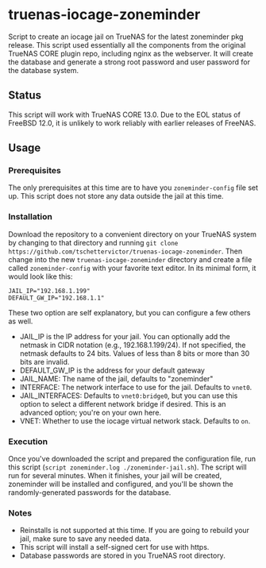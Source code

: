 # truenas-iocage-zoneminder
Script to create an iocage jail on TrueNAS for the latest zoneminder pkg release. This script used essentially all the components from the original TrueNAS CORE plugin repo, including nginx as the webserver. It will create the database and generate a strong root password and user password for the database system. 

## Status
This script will work with TrueNAS CORE 13.0.  Due to the EOL status of FreeBSD 12.0, it is unlikely to work reliably with earlier releases of FreeNAS.

## Usage

### Prerequisites
The only prerequisites at this time are to have you `zoneminder-config` file set up. This script does not store any data outside the jail at this time.

### Installation
Download the repository to a convenient directory on your TrueNAS system by changing to that directory and running `git clone https://github.com/tschettervictor/truenas-iocage-zoneminder`.  Then change into the new `truenas-iocage-zoneminder` directory and create a file called `zoneminder-config` with your favorite text editor.  In its minimal form, it would look like this:
```
JAIL_IP="192.168.1.199"
DEFAULT_GW_IP="192.168.1.1"
```
These two option are self explanatory, but you can configure a few others as well.

* JAIL_IP is the IP address for your jail.  You can optionally add the netmask in CIDR notation (e.g., 192.168.1.199/24).  If not specified, the netmask defaults to 24 bits.  Values of less than 8 bits or more than 30 bits are invalid.
* DEFAULT_GW_IP is the address for your default gateway
* JAIL_NAME: The name of the jail, defaults to "zoneminder"
* INTERFACE: The network interface to use for the jail.  Defaults to `vnet0`.
* JAIL_INTERFACES: Defaults to `vnet0:bridge0`, but you can use this option to select a different network bridge if desired.  This is an advanced option; you're on your own here.
* VNET: Whether to use the iocage virtual network stack.  Defaults to `on`.

### Execution
Once you've downloaded the script and prepared the configuration file, run this script (`script zoneminder.log ./zoneminder-jail.sh`).  The script will run for several minutes.  When it finishes, your jail will be created, zoneminder will be installed and configured, and you'll be shown the randomly-generated passwords for the database.

### Notes
- Reinstalls is not supported at this time. If you are going to rebuild your jail, make sure to save any needed data.
- This script will install a self-signed cert for use with https.
- Database passwords are stored in you TrueNAS root directory.
